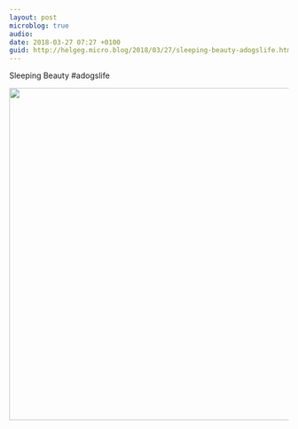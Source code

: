 ```yaml
---
layout: post
microblog: true
audio: 
date: 2018-03-27 07:27 +0100
guid: http://helgeg.micro.blog/2018/03/27/sleeping-beauty-adogslife.html
---
```

Sleeping Beauty #adogslife

<img src="http://microblog.helgegudmundsen.com/uploads/2018/55c6ac8462.jpg" width="600" height="600" />
